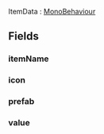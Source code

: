 <p class="title">ItemData<span> : <a href="https://docs.unity3d.com/6000.1/Documentation/ScriptReference/MonoBehaviour.html" title="MonoBehaviour" class="inherit-link">MonoBehaviour</a></span><p>

## Fields

### itemName

<div><Declaration modifier="public string" content=" <span>&lt;span class=&quot;field&quot;&gt;itemName&lt;/span&gt;</span>"></Declaration></div>

### icon

<div><Declaration modifier="public &lt;a href=&quot;https://docs.unity3d.com/6000.1/Documentation/ScriptReference/Sprite.html&quot; title=&quot;Sprite&quot; class=&quot;inherit-link&quot;&gt;Sprite&lt;/a&gt;" content=" <span>&lt;span class=&quot;field&quot;&gt;icon&lt;/span&gt;</span>"></Declaration></div>

### prefab

<div><Declaration modifier="public &lt;a href=&quot;https://docs.unity3d.com/6000.1/Documentation/ScriptReference/GameObject.html&quot; title=&quot;GameObject&quot; class=&quot;inherit-link&quot;&gt;GameObject&lt;/a&gt;" content=" <span>&lt;span class=&quot;field&quot;&gt;prefab&lt;/span&gt;</span>"></Declaration></div>

### value

<div><Declaration modifier="public int" content=" <span>&lt;span class=&quot;field&quot;&gt;value&lt;/span&gt;</span>"></Declaration></div>
